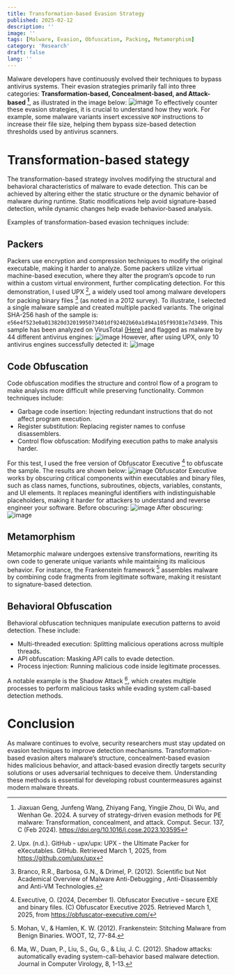 ```yaml
---
title: Transformation-based Evasion Strategy
published: 2025-02-12
description: ''
image: ''
tags: [Malware, Evasion, Obfuscation, Packing, Metamorphism]
category: 'Research'
draft: false 
lang: ''
---
```


<!-- markdownlint-disable MD013 -->

Malware developers have continuously evolved their techniques to bypass antivirus systems. Their evasion strategies primarily fall into three categories: **Transformation-based, Concealment-based, and Attack-based [^1]**, as illustrated in the image below:
![image](https://hackmd.io/_uploads/SJ4larxsJx.png)
To effectively counter these evasion strategies, it is crucial to understand how they work. For example, some malware variants insert excessive `NOP` instructions to increase their file size, helping them bypass size-based detection thresholds used by antivirus scanners.

# Transformation-based stategy

The transformation-based strategy involves modifying the structural and behavioral characteristics of malware to evade detection. This can be achieved by altering either the static structure or the dynamic behavior of malware during runtime. Static modifications help avoid signature-based detection, while dynamic changes help evade behavior-based analysis.

Examples of transformation-based evasion techniques include:

## Packers

Packers use encryption and compression techniques to modify the original executable, making it harder to analyze. Some packers utilize virtual machine-based execution, where they alter the program’s opcode to run within a custom virtual environment, further complicating detection.
For this demonstration, I used UPX [^2], a widely used tool among malware developers for packing binary files [^3] (as noted in a 2012 survey).
To illustrate, I selected a single malware sample and created multiple packed variants. The original SHA-256 hash of the sample is:
`e56e4f523e0a013820d3201995073401df92402b60a1d94a105f99381e7d3499`.
This sample has been analyzed on VirusTotal [(Here)](https://www.virustotal.com/gui/file/e56e4f523e0a013820d3201995073401df92402b60a1d94a105f99381e7d3499) and flagged as malware by 44 different antivirus engines:
![image](https://hackmd.io/_uploads/B1CRI5gjkx.png)
However, after using UPX, only 10 antivirus engines successfully detected it:
![image](https://hackmd.io/_uploads/SJb1F5xi1g.png)

## Code Obfuscation

Code obfuscation modifies the structure and control flow of a program to make analysis more difficult while preserving functionality. Common techniques include:

- Garbage code insertion: Injecting redundant instructions that do not affect program execution.
- Register substitution: Replacing register names to confuse disassemblers.
- Control flow obfuscation: Modifying execution paths to make analysis harder.

For this test, I used the free version of Obfuscator Executive [^4] to obfuscate the sample. The results are shown below:
![image](https://hackmd.io/_uploads/SJ3cwqgikl.png)
Obfuscator Executive works by obscuring critical components within executables and binary files, such as class names, functions, subroutines, objects, variables, constants, and UI elements. It replaces meaningful identifiers with indistinguishable placeholders, making it harder for attackers to understand and reverse engineer your software.
Before obscuring:
![image](https://hackmd.io/_uploads/S1GONVHskl.png)
After obscuring:
![image](https://hackmd.io/_uploads/Sk9F4EHjJl.png)

## Metamorphism

Metamorphic malware undergoes extensive transformations, rewriting its own code to generate unique variants while maintaining its malicious behavior. For instance, the Frankenstein framework [^5] assembles malware by combining code fragments from legitimate software, making it resistant to signature-based detection.

## Behavioral Obfuscation

Behavioral obfuscation techniques manipulate execution patterns to avoid detection. These include:

- Multi-threaded execution: Splitting malicious operations across multiple threads.
- API obfuscation: Masking API calls to evade detection.
- Process injection: Running malicious code inside legitimate processes.

A notable example is the Shadow Attack [^6], which creates multiple processes to perform malicious tasks while evading system call-based detection methods.

# Conclusion

As malware continues to evolve, security researchers must stay updated on evasion techniques to improve detection mechanisms. Transformation-based evasion alters malware’s structure, concealment-based evasion hides malicious behavior, and attack-based evasion directly targets security solutions or uses adversarial techniques to deceive them. Understanding these methods is essential for developing robust countermeasures against modern malware threats.

[^1]: Jiaxuan Geng, Junfeng Wang, Zhiyang Fang, Yingjie Zhou, Di Wu, and Wenhan Ge. 2024. A survey of strategy-driven evasion methods for PE malware: Transformation, concealment, and attack. Comput. Secur. 137, C (Feb 2024). <https://doi.org/10.1016/j.cose.2023.103595>
[^2]: Upx. (n.d.). GitHub - upx/upx: UPX - the Ultimate Packer for eXecutables. GitHub. Retrieved March 1, 2025, from <https://github.com/upx/upx>
[^3]:  Branco, R.R., Barbosa, G.N., & Drimel, P. (2012). Scientific but Not Academical Overview of Malware Anti-Debugging , Anti-Disassembly and Anti-VM Technologies.
[^4]: Executive, O. (2024, December 1). Obfuscator Executive – secure EXE and binary files. (C) Obfuscator Executive 2025. Retrieved March 1, 2025, from <https://obfuscator-executive.com/>
[^5]: Mohan, V., & Hamlen, K. W. (2012). Frankenstein: Stitching Malware from Benign Binaries. WOOT, 12, 77-84.
[^6]: Ma, W., Duan, P., Liu, S., Gu, G., & Liu, J. C. (2012). Shadow attacks: automatically evading system-call-behavior based malware detection. Journal in Computer Virology, 8, 1-13.
